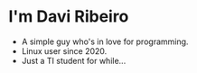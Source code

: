 # I'm Davi Ribeiro

* A simple guy who's in love for programming.
* Linux user since 2020.
* Just a TI student for while...
